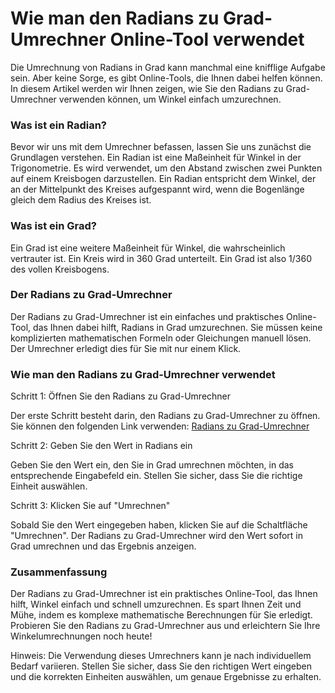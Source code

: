 Wie man den Radians zu Grad-Umrechner Online-Tool verwendet
===========================================================

Die Umrechnung von Radians in Grad kann manchmal eine knifflige Aufgabe sein. Aber keine Sorge, es gibt Online-Tools, die Ihnen dabei helfen können. In diesem Artikel werden wir Ihnen zeigen, wie Sie den Radians zu Grad-Umrechner verwenden können, um Winkel einfach umzurechnen.

### Was ist ein Radian?

Bevor wir uns mit dem Umrechner befassen, lassen Sie uns zunächst die Grundlagen verstehen. Ein Radian ist eine Maßeinheit für Winkel in der Trigonometrie. Es wird verwendet, um den Abstand zwischen zwei Punkten auf einem Kreisbogen darzustellen. Ein Radian entspricht dem Winkel, der an der Mittelpunkt des Kreises aufgespannt wird, wenn die Bogenlänge gleich dem Radius des Kreises ist.

### Was ist ein Grad?

Ein Grad ist eine weitere Maßeinheit für Winkel, die wahrscheinlich vertrauter ist. Ein Kreis wird in 360 Grad unterteilt. Ein Grad ist also 1/360 des vollen Kreisbogens.

### Der Radians zu Grad-Umrechner

Der Radians zu Grad-Umrechner ist ein einfaches und praktisches Online-Tool, das Ihnen dabei hilft, Radians in Grad umzurechnen. Sie müssen keine komplizierten mathematischen Formeln oder Gleichungen manuell lösen. Der Umrechner erledigt dies für Sie mit nur einem Klick.

### Wie man den Radians zu Grad-Umrechner verwendet

Schritt 1: Öffnen Sie den Radians zu Grad-Umrechner

Der erste Schritt besteht darin, den Radians zu Grad-Umrechner zu öffnen. Sie können den folgenden Link verwenden: [Radians zu Grad-Umrechner](https://www.onlinecalculatorsfree.com/de/convert/radians-to-degrees.html)

Schritt 2: Geben Sie den Wert in Radians ein

Geben Sie den Wert ein, den Sie in Grad umrechnen möchten, in das entsprechende Eingabefeld ein. Stellen Sie sicher, dass Sie die richtige Einheit auswählen.

Schritt 3: Klicken Sie auf "Umrechnen"

Sobald Sie den Wert eingegeben haben, klicken Sie auf die Schaltfläche "Umrechnen". Der Radians zu Grad-Umrechner wird den Wert sofort in Grad umrechnen und das Ergebnis anzeigen.

### Zusammenfassung

Der Radians zu Grad-Umrechner ist ein praktisches Online-Tool, das Ihnen hilft, Winkel einfach und schnell umzurechnen. Es spart Ihnen Zeit und Mühe, indem es komplexe mathematische Berechnungen für Sie erledigt. Probieren Sie den Radians zu Grad-Umrechner aus und erleichtern Sie Ihre Winkelumrechnungen noch heute!

Hinweis: Die Verwendung dieses Umrechners kann je nach individuellem Bedarf variieren. Stellen Sie sicher, dass Sie den richtigen Wert eingeben und die korrekten Einheiten auswählen, um genaue Ergebnisse zu erhalten.
